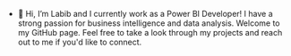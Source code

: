 - 👋 Hi, I’m Labib and I currently work as a Power BI Developer!
I have a strong passion for business intelligence and data analysis. Welcome to my GitHub page. Feel free to take a look through my projects and reach out to me if you'd like to connect.

<!---
labibalam564/labibalam564 is a ✨ special ✨ repository because its `README.md` (this file) appears on your GitHub profile.
You can click the Preview link to take a look at your changes.
--->
